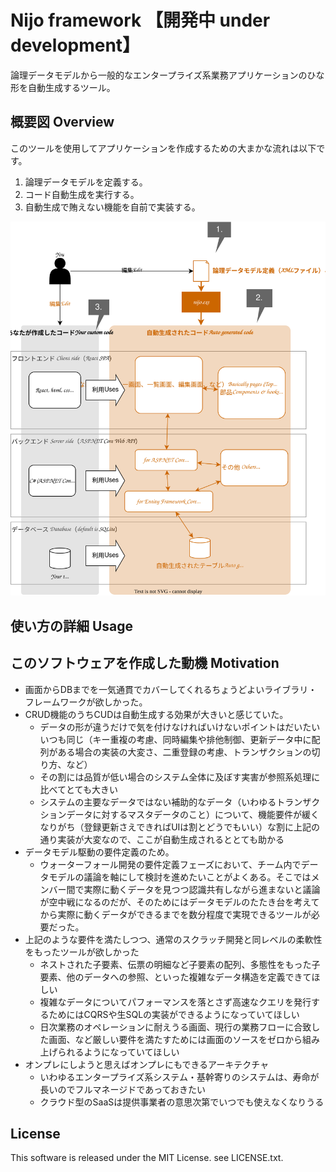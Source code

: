 # Nijo framework 【開発中 under development】
論理データモデルから一般的なエンタープライズ系業務アプリケーションのひな形を自動生成するツール。

## 概要図 Overview
このツールを使用してアプリケーションを作成するための大まかな流れは以下です。

1. 論理データモデルを定義する。
2. コード自動生成を実行する。
3. 自動生成で賄えない機能を自前で実装する。

![概要図 overview](./README_files/README.drawio.svg)

## 使い方の詳細 Usage

## このソフトウェアを作成した動機 Motivation
- 画面からDBまでを一気通貫でカバーしてくれるちょうどよいライブラリ・フレームワークが欲しかった。
- CRUD機能のうちCUDは自動生成する効果が大きいと感じていた。
  - データの形が違うだけで気を付けなければいけないポイントはだいたいいつも同じ（キー重複の考慮、同時編集や排他制御、更新データ中に配列がある場合の実装の大変さ、二重登録の考慮、トランザクションの切り方、など）
  - その割には品質が低い場合のシステム全体に及ぼす実害が参照系処理に比べてとても大きい
  - システムの主要なデータではない補助的なデータ（いわゆるトランザクションデータに対するマスタデータのこと）について、機能要件が緩くなりがち（登録更新さえできればUIは割とどうでもいい）な割に上記の通り実装が大変なので、ここが自動生成されるととても助かる
- データモデル駆動の要件定義のため。
  - ウォーターフォール開発の要件定義フェーズにおいて、チーム内でデータモデルの議論を軸にして検討を進めたいことがよくある。そこではメンバー間で実際に動くデータを見つつ認識共有しながら進まないと議論が空中戦になるのだが、そのためにはデータモデルのたたき台を考えてから実際に動くデータができるまでを数分程度で実現できるツールが必要だった。
- 上記のような要件を満たしつつ、通常のスクラッチ開発と同レベルの柔軟性をもったツールが欲しかった
  - ネストされた子要素、伝票の明細など子要素の配列、多態性をもった子要素、他のデータへの参照、といった複雑なデータ構造を定義できてほしい
  - 複雑なデータについてパフォーマンスを落とさず高速なクエリを発行するためにはCQRSや生SQLの実装ができるようになっていてほしい
  - 日次業務のオペレーションに耐えうる画面、現行の業務フローに合致した画面、など厳しい要件を満たすためには画面のソースをゼロから組み上げられるようになっていてほしい
- オンプレにしようと思えばオンプレにもできるアーキテクチャ
  - いわゆるエンタープライズ系システム・基幹寄りのシステムは、寿命が長いのでフルマネージドであっておきたい
  - クラウド型のSaaSは提供事業者の意思次第でいつでも使えなくなりうる

## License
This software is released under the MIT License. see LICENSE.txt.
